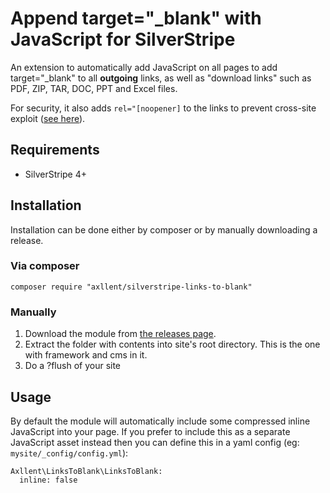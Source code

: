 # Append target="_blank" with JavaScript for SilverStripe

An extension to automatically add JavaScript on all pages to add target="_blank" to all **outgoing** links,
as well as "download links" such as PDF, ZIP, TAR, DOC, PPT and Excel files.

For security, it also adds `rel="[noopener]` to the links to prevent cross-site exploit ([see here](https://mathiasbynens.github.io/rel-noopener/)).

## Requirements

- SilverStripe 4+

## Installation

Installation can be done either by composer or by manually downloading a release.

### Via composer

`composer require "axllent/silverstripe-links-to-blank"`

### Manually

1. Download the module from [the releases page](https://github.com/axllent/silverstripe-links-to-blank/releases).
2. Extract the folder with contents into site's root directory. This is the one with framework and cms in it.
3. Do a ?flush of your site

## Usage

By default the module will automatically include some compressed inline JavaScript into your page.
If you prefer to include this as a separate JavaScript asset instead then you can define this in a yaml config
(eg: `mysite/_config/config.yml`):

```
Axllent\LinksToBlank\LinksToBlank:
  inline: false
```
